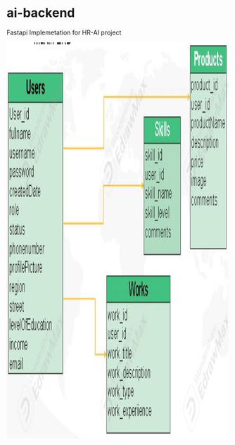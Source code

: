 # ai-backend
Fastapi Implemetation for HR-AI project



<div align="center">
    
  <img src="ERD-Sample.JPG" alt="ERD DIagram"  width="900" height="900" />
</div>



